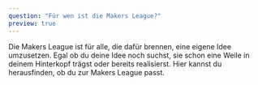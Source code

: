 ```yaml
---
question: "Für wen ist die Makers League?"
preview: true
---
```


Die Makers League ist für alle, die dafür brennen, eine eigene Idee umzusetzen. Egal ob du deine Idee noch suchst, sie schon eine Weile in deinem Hinterkopf trägst oder bereits realisierst. Hier kannst du herausfinden, ob du zur Makers League passt.
